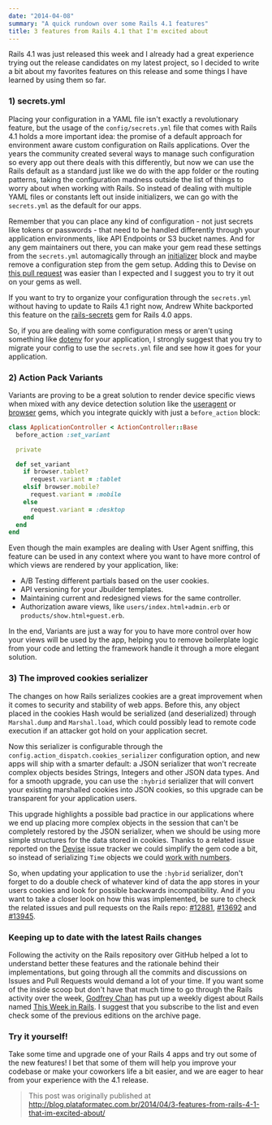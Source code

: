 ```yaml
---
date: "2014-04-08"
summary: "A quick rundown over some Rails 4.1 features"
title: 3 features from Rails 4.1 that I'm excited about
---
```


Rails 4.1 was just released this week and I already had a great experience trying out the release candidates on my latest project, so I decided to write a bit about my favorites features on this release and some things I have learned by using them so far.

### 1) secrets.yml

Placing your configuration in a YAML file isn't exactly a revolutionary feature, but the usage of the `config/secrets.yml` file that comes with Rails 4.1 holds a more important idea: the promise of a default approach for environment aware custom configuration on Rails applications. Over the years the community created several ways to manage such configuration so every app out there deals with this differently, but now we can use the Rails default as a standard just like we do with the app folder or the routing patterns, taking the configuration madness outside the list of things to worry about when working with Rails. So instead of dealing with multiple YAML files or constants left out inside initializers, we can go with the `secrets.yml` as the default for our apps.

Remember that you can place any kind of configuration - not just secrets like tokens or passwords - that need to be handled differently through your application environments, like API Endpoints or S3 bucket names. And for any gem maintainers out there, you can make your gem read these settings from the `secrets.yml` automagically through an [initializer](https://github.com/plataformatec/devise/blob/6027787930224b7c5306a15a81c26e9a7c21fe89/lib/devise/rails.rb#L32-L45) block and maybe remove a configuration step from the gem setup. Adding this to Devise on [this pull request](https://github.com/plataformatec/devise/pull/2835) was easier than I expected and I suggest you to try it out on your gems as well.

If you want to try to organize your configuration through the `secrets.yml` without having to update to Rails 4.1 right now, Andrew White backported this feature on the [rails-secrets](https://github.com/pixeltrix/rails-secrets) gem for Rails 4.0 apps.

So, if you are dealing with some configuration mess or aren't using something like [dotenv](https://github.com/bkeepers/dotenv) for your application, I strongly suggest that you try to migrate your config to use the `secrets.yml` file and see how it goes for your application.

### 2) Action Pack Variants

Variants are proving to be a great solution to render device specific views when mixed with any device detection solution like the [useragent](https://github.com/josh/useragent) or [browser](https://github.com/fnando/browser) gems, which you integrate quickly with just a `before_action` block:

```ruby
class ApplicationController < ActionController::Base
  before_action :set_variant

  private

  def set_variant
    if browser.tablet?
      request.variant = :tablet
    elsif browser.mobile?
      request.variant = :mobile
    else
      request.variant = :desktop
    end
  end
end
```

Even though the main examples are dealing with User Agent sniffing, this feature can be used in any context where you want to have more control of which views are rendered by your application, like:

* A/B Testing different partials based on the user cookies.
* API versioning for your Jbuilder templates.
* Maintaining current and redesigned views for the same controller.
* Authorization aware views, like `users/index.html+admin.erb` or `products/show.html+guest.erb`.

In the end, Variants are just a way for you to have more control over how your views will be used by the app, helping you to remove boilerplate logic from your code and letting the framework handle it through a more elegant solution.

### 3) The improved cookies serializer

The changes on how Rails serializes cookies are a great improvement when it comes to security and stability of web apps. Before this, any object placed in the cookies Hash would be serialized (and deserialized) through `Marshal.dump` and `Marshal.load`, which could possibly lead to remote code execution if an attacker got hold on your application secret.

Now this serializer is configurable through the `config.action_dispatch.cookies_serializer` configuration option, and new apps will ship with a smarter default: a JSON serializer that won't recreate complex objects besides Strings, Integers and other JSON data types. And for a smooth upgrade, you can use the `:hybrid` serializer that will convert your existing marshalled cookies into JSON cookies, so this upgrade can be transparent for your application users.

This upgrade highlights a possible bad practice in our applications where we end up placing more complex objects in the session that can't be completely restored by the JSON serializer, when we should be using more simple structures for the data stored in cookies. Thanks to a related issue reported on the [Devise](https://github.com/plataformatec/devise) issue tracker we could simplify the gem code a bit, so instead of serializing `Time` objects we could [work with numbers](https://github.com/plataformatec/devise/pull/2954).

So, when updating your application to use the `:hybrid` serializer, don't forget to do a double check of whatever kind of data the app stores in your users cookies and look for possible backwards incompatibility. And if you want to take a closer look on how this was implemented, be sure to check the related issues and pull requests on the Rails repo: [#12881](https://github.com/rails/rails/issues/12881), [#13692](https://github.com/rails/rails/pull/13692) and [#13945](https://github.com/rails/rails/pull/13945).

### Keeping up to date with the latest Rails changes

Following the activity on the Rails repository over GitHub helped a lot to understand better these features and the rationale behind their implementations, but going through all the commits and discussions on Issues and Pull Requests would demand a lot of your time. If you want some of the inside scoop but don't have that much time to go through the Rails activity over the week, [Godfrey Chan](https://twitter.com/chancancode) has put up a weekly digest about Rails named [This Week in Rails](http://rails-weekly.goodbits.io/). I suggest that you subscribe to the list and even check some of the previous editions on the archive page.

### Try it yourself!

Take some time and upgrade one of your Rails 4 apps and try out some of the new features! I bet that some of them will help you improve your codebase or make your coworkers life a bit easier, and we are eager to hear from your experience with the 4.1 release.

> This post was originally published at
> http://blog.plataformatec.com.br/2014/04/3-features-from-rails-4-1-that-im-excited-about/
